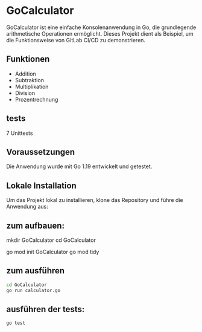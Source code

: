 # GoCalculator

GoCalculator ist eine einfache Konsolenanwendung in Go,
 die grundlegende arithmetische Operationen ermöglicht.
 Dieses Projekt dient als Beispiel, um die Funktionsweise 
von GitLab CI/CD zu demonstrieren.

## Funktionen

- Addition
- Subtraktion
- Multiplikation
- Division
- Prozentrechnung

## tests
7 Unittests

## Voraussetzungen

Die Anwendung wurde mit Go 1.19 entwickelt und getestet.

## Lokale Installation

Um das Projekt lokal zu installieren, 
klone das Repository und führe die Anwendung aus:



## zum aufbauen:

mkdir GoCalculator
cd GoCalculator

go mod init GoCalculator 
go mod tidy 



## zum ausführen

```bash
cd GoCalculator
go run calculator.go
```


## ausführen der tests:

```bash
go test
```